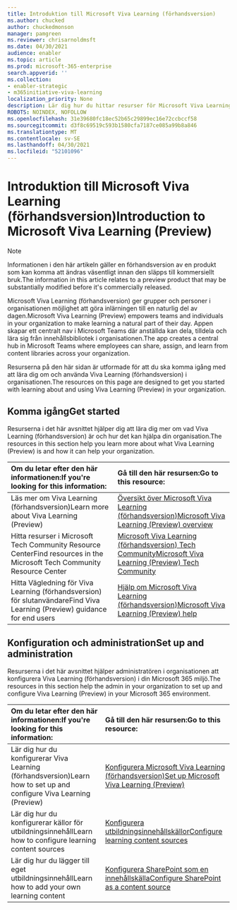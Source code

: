 ```yaml
---
title: Introduktion till Microsoft Viva Learning (förhandsversion)
ms.author: chucked
author: chuckedmonson
manager: pamgreen
ms.reviewer: chrisarnoldmsft
ms.date: 04/30/2021
audience: enabler
ms.topic: article
ms.prod: microsoft-365-enterprise
search.appverid: ''
ms.collection:
- enabler-strategic
- m365initiative-viva-learning
localization_priority: None
description: Lär dig hur du hittar resurser för Microsoft Viva Learning (förhandsversion).
ROBOTS: NOINDEX, NOFOLLOW
ms.openlocfilehash: 31e39680fc18ec52b65c29899ec16e72ccbccf58
ms.sourcegitcommit: d3f8c69519c593b1580cfa7187ce085a99b8a846
ms.translationtype: MT
ms.contentlocale: sv-SE
ms.lasthandoff: 04/30/2021
ms.locfileid: "52101096"
---
```

# <a name="introduction-to-microsoft-viva-learning-preview"></a><span data-ttu-id="145b1-103">Introduktion till Microsoft Viva Learning (förhandsversion)</span><span class="sxs-lookup"><span data-stu-id="145b1-103">Introduction to Microsoft Viva Learning (Preview)</span></span>

> [!NOTE]
> <span data-ttu-id="145b1-104">Informationen i den här artikeln gäller en förhandsversion av en produkt som kan komma att ändras väsentligt innan den släpps till kommersiellt bruk.</span><span class="sxs-lookup"><span data-stu-id="145b1-104">The information in this article relates to a preview product that may be substantially modified before it's commercially released.</span></span> 

<span data-ttu-id="145b1-105">Microsoft Viva Learning (förhandsversion) ger grupper och personer i organisationen möjlighet att göra inlärningen till en naturlig del av dagen.</span><span class="sxs-lookup"><span data-stu-id="145b1-105">Microsoft Viva Learning (Preview) empowers teams and individuals in your organization to make learning a natural part of their day.</span></span> <span data-ttu-id="145b1-106">Appen skapar ett centralt nav i Microsoft Teams där anställda kan dela, tilldela och lära sig från innehållsbibliotek i organisationen.</span><span class="sxs-lookup"><span data-stu-id="145b1-106">The app creates a central hub in Microsoft Teams where employees can share, assign, and learn from content libraries across your organization.</span></span>

<span data-ttu-id="145b1-107">Resurserna på den här sidan är utformade för att du ska komma igång med att lära dig om och använda Viva Learning (förhandsversion) i organisationen.</span><span class="sxs-lookup"><span data-stu-id="145b1-107">The resources on this page are designed to get you started with learning about and using Viva Learning (Preview) in your organization.</span></span>

## <a name="get-started"></a><span data-ttu-id="145b1-108">Komma igång</span><span class="sxs-lookup"><span data-stu-id="145b1-108">Get started</span></span>

<span data-ttu-id="145b1-109">Resurserna i det här avsnittet hjälper dig att lära dig mer om vad Viva Learning (förhandsversion) är och hur det kan hjälpa din organisation.</span><span class="sxs-lookup"><span data-stu-id="145b1-109">The resources in this section help you learn more about what Viva Learning (Preview) is and how it can help your organization.</span></span>

| <span data-ttu-id="145b1-110">Om du letar efter den här informationen:</span><span class="sxs-lookup"><span data-stu-id="145b1-110">If you're looking for this information:</span></span> | <span data-ttu-id="145b1-111">Gå till den här resursen:</span><span class="sxs-lookup"><span data-stu-id="145b1-111">Go to this resource:</span></span> |
|:-----|:-----|
|<span data-ttu-id="145b1-112">Läs mer om Viva Learning (förhandsversion)</span><span class="sxs-lookup"><span data-stu-id="145b1-112">Learn more about Viva Learning (Preview)</span></span>|[<span data-ttu-id="145b1-113">Översikt över Microsoft Viva Learning (förhandsversion)</span><span class="sxs-lookup"><span data-stu-id="145b1-113">Microsoft Viva Learning (Preview) overview</span></span>](overview-viva-learning.md)|
|<span data-ttu-id="145b1-114">Hitta resurser i Microsoft Tech Community Resource Center</span><span class="sxs-lookup"><span data-stu-id="145b1-114">Find resources in the Microsoft Tech Community Resource Center</span></span>|[<span data-ttu-id="145b1-115">Microsoft Viva Learning (förhandsversion) Tech Community</span><span class="sxs-lookup"><span data-stu-id="145b1-115">Microsoft Viva Learning (Preview) Tech Community</span></span>](https://resources.techcommunity.microsoft.com/viva-learning/)|
|<span data-ttu-id="145b1-116">Hitta Vägledning för Viva Learning (förhandsversion) för slutanvändare</span><span class="sxs-lookup"><span data-stu-id="145b1-116">Find Viva Learning (Preview) guidance for end users</span></span>|[<span data-ttu-id="145b1-117">Hjälp om Microsoft Viva Learning (förhandsversion)</span><span class="sxs-lookup"><span data-stu-id="145b1-117">Microsoft Viva Learning (Preview) help</span></span>](https://support.microsoft.com/office/learning-preview-app-01bfed12-c327-41e0-a68f-7fa527dcc98a)|

## <a name="set-up-and-administration"></a><span data-ttu-id="145b1-118">Konfiguration och administration</span><span class="sxs-lookup"><span data-stu-id="145b1-118">Set up and administration</span></span>

<span data-ttu-id="145b1-119">Resurserna i det här avsnittet hjälper administratören i organisationen att konfigurera Viva Learning (förhandsversion) i din Microsoft 365 miljö.</span><span class="sxs-lookup"><span data-stu-id="145b1-119">The resources in this section help the admin in your organization to set up and configure Viva Learning (Preview) in your Microsoft 365 environment.</span></span>

| <span data-ttu-id="145b1-120">Om du letar efter den här informationen:</span><span class="sxs-lookup"><span data-stu-id="145b1-120">If you're looking for this information:</span></span> | <span data-ttu-id="145b1-121">Gå till den här resursen:</span><span class="sxs-lookup"><span data-stu-id="145b1-121">Go to this resource:</span></span> |
|:-----|:-----|
|<span data-ttu-id="145b1-122">Lär dig hur du konfigurerar Viva Learning (förhandsversion)</span><span class="sxs-lookup"><span data-stu-id="145b1-122">Learn how to set up and configure Viva Learning (Preview)</span></span>|[<span data-ttu-id="145b1-123">Konfigurera Microsoft Viva Learning (förhandsversion)</span><span class="sxs-lookup"><span data-stu-id="145b1-123">Set up Microsoft Viva Learning (Preview)</span></span>](set-up-teams-admin-center.md)|
|<span data-ttu-id="145b1-124">Lär dig hur du konfigurerar källor för utbildningsinnehåll</span><span class="sxs-lookup"><span data-stu-id="145b1-124">Learn how to configure learning content sources</span></span>|[<span data-ttu-id="145b1-125">Konfigurera utbildningsinnehållskällor</span><span class="sxs-lookup"><span data-stu-id="145b1-125">Configure learning content sources</span></span>](content-sources-365-admin-center.md)|
|<span data-ttu-id="145b1-126">Lär dig hur du lägger till eget utbildningsinnehåll</span><span class="sxs-lookup"><span data-stu-id="145b1-126">Learn how to add your own learning content</span></span>|[<span data-ttu-id="145b1-127">Konfigurera SharePoint som en innehållskälla</span><span class="sxs-lookup"><span data-stu-id="145b1-127">Configure SharePoint as a content source</span></span>](configure-sharepoint-content-source.md)|





